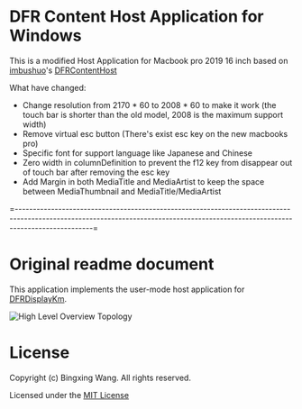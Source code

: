 # DFR Content Host Application for Windows

This is a modified Host Application for Macbook pro 2019 16 inch based on [imbushuo](https://github.com/imbushuo)'s [DFRContentHost](https://github.com/imbushuo/DFRContentHost)

What have changed:
- Change resolution from 2170 * 60 to 2008 * 60 to make it work (the touch bar is shorter than the old model, 2008 is the maximum support width)
- Remove virtual esc button (There's exist esc key on the new macbooks pro)
- Specific font for support language like Japanese and Chinese
- Zero width in columnDefinition to prevent the f12 key from disappear out of touch bar after removing the esc key
- Add Margin in both MediaTitle and MediaArtist to keep the space between MediaThumbnail and MediaTitle/MediaArtist

=---------------------------------------------------------------------------------------------------------------------------------------------------------------------------------=
# Original readme document

This application implements the user-mode host application for [DFRDisplayKm](https://github.com/imbushuo/DFRDisplayKm).

![High Level Overview Topology](docs/DFR%20High%20Level%20Topology.jpg)

# License

Copyright (c) Bingxing Wang. All rights reserved.

Licensed under the [MIT License](https://github.com/imbushuo/DFRContentHost/blob/master/LICENSE.txt)
